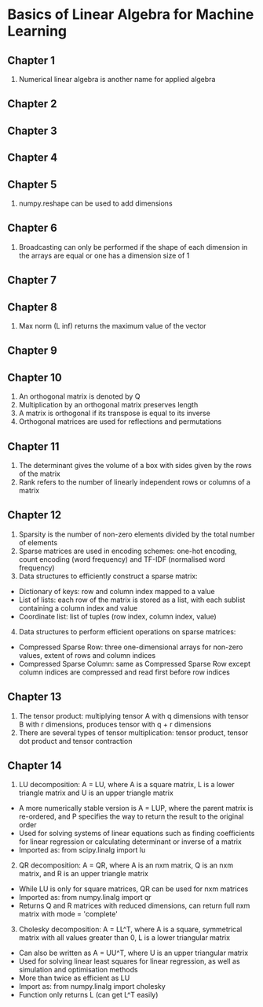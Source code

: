 # Basics of Linear Algebra for Machine Learning

## Chapter 1
1. Numerical linear algebra is another name for applied algebra

## Chapter 2

## Chapter 3

## Chapter 4

## Chapter 5
1. numpy.reshape can be used to add dimensions

## Chapter 6
1. Broadcasting can only be performed if the shape of each dimension in the arrays are equal or one has a dimension size of 1

## Chapter 7

## Chapter 8
1. Max norm (L inf) returns the maximum value of the vector

## Chapter 9

## Chapter 10
1. An orthogonal matrix is denoted by Q
2. Multiplication by an orthogonal matrix preserves length
3. A matrix is orthogonal if its transpose is equal to its inverse
4. Orthogonal matrices are used for reflections and permutations

## Chapter 11
1. The determinant gives the volume of a box with sides given by the rows of the matrix
2. Rank refers to the number of linearly independent rows or columns of a matrix

## Chapter 12
1. Sparsity is the number of non-zero elements divided by the total number of elements
2. Sparse matrices are used in encoding schemes: one-hot encoding, count encoding (word frequency) and TF-IDF (normalised word frequency)
3. Data structures to efficiently construct a sparse matrix:
* Dictionary of keys: row and column index mapped to a value
* List of lists: each row of the matrix is stored as a list, with each sublist containing a column index and value
* Coordinate list: list of tuples (row index, column index, value)
4. Data structures to perform efficient operations on sparse matrices:
* Compressed Sparse Row: three one-dimensional arrays for non-zero values, extent of rows and column indices
* Compressed Sparse Column: same as Compressed Sparse Row except column indices are compressed and read first before row indices

## Chapter 13
1. The tensor product: multiplying tensor A with q dimensions with tensor B with r dimensions, produces tensor with q + r dimensions
2. There are several types of tensor multiplication: tensor product, tensor dot product and tensor contraction

## Chapter 14
1. LU decomposition: A = LU, where A is a square matrix, L is a lower triangle matrix and U is an upper triangle matrix
* A more numerically stable version is A = LUP, where the parent matrix is re-ordered, and P specifies the way to return the result to the original order
* Used for solving systems of linear equations such as finding coefficients for linear regression or calculating determinant or inverse of a matrix
* Imported as: from scipy.linalg import lu
2. QR decomposition: A = QR, where A is an nxm matrix, Q is an nxm matrix, and R is an upper triangle matrix
* While LU is only for square matrices, QR can be used for nxm matrices
* Imported as: from numpy.linalg import qr
* Returns Q and R matrices with reduced dimensions, can return full nxm matrix with mode = 'complete'
3. Cholesky decomposition: A = LL^T, where A is a square, symmetrical matrix with all values greater than 0, L is a lower triangular matrix 
* Can also be written as A = UU^T, where U is an upper triangular matrix
* Used for solving linear least squares for linear regression, as well as simulation and optimisation methods
* More than twice as efficient as LU
* Import as: from numpy.linalg import cholesky
* Function only returns L (can get L^T easily)
